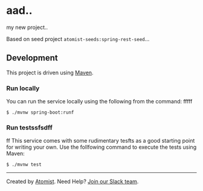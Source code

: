 # aad..
my new project..

Based on seed project `atomist-seeds:spring-rest-seed`...

## Development

This project is driven using [Maven][mvn].

[mvn]: https://maven.apache.org/ (Maven)

### Run locally

You can run the service locally using the following from the command:
fffff
```
$ ./mvnw spring-boot:runf
```

### Run testssfsdff
ff
This service comes with some rudimentary tesfts as a good starting
point for writing your own.  Use the follfowing command to execute the
tests using Maven:

```
$ ./mvnw test
```

---

Created by [Atomist][atomist].
Need Help?  [Join our Slack team][slack].

[atomist]: https://www.atomist.com/ (Atomist - How Teams Deliver Software)
[slack]: https://join.atomist.com/ (Atomist Community Slack Workspace)
